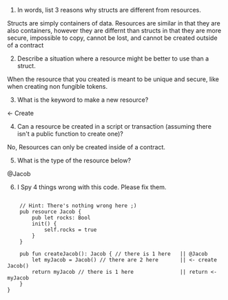 1. In words, list 3 reasons why structs are different from resources.


Structs are simply containers of data.  Resources are similar in that they are also containers, 
however they are differnt than structs in that they are more secure, impossible to copy, cannot be lost, and cannot be created outside of a contract

2. Describe a situation where a resource might be better to use than a struct.

When the resource that you created is meant to be unique and secure, like when creating non fungible tokens.

3. What is the keyword to make a new resource?

<- Create

4. Can a resource be created in a script or transaction (assuming there isn't a public function to create one)?

No, Resources can only be created inside of a contract.

5. What is the type of the resource below?

@Jacob

6. I Spy 4 things wrong with this code. Please fix them.

```pub contract Test {

    // Hint: There's nothing wrong here ;)
    pub resource Jacob {
        pub let rocks: Bool
        init() {
            self.rocks = true
        }
    }

    pub fun createJacob(): Jacob { // there is 1 here   || @Jacob
        let myJacob = Jacob() // there are 2 here       || <- create Jacob()
        return myJacob // there is 1 here               || return <- myJacob
    }
}
   
